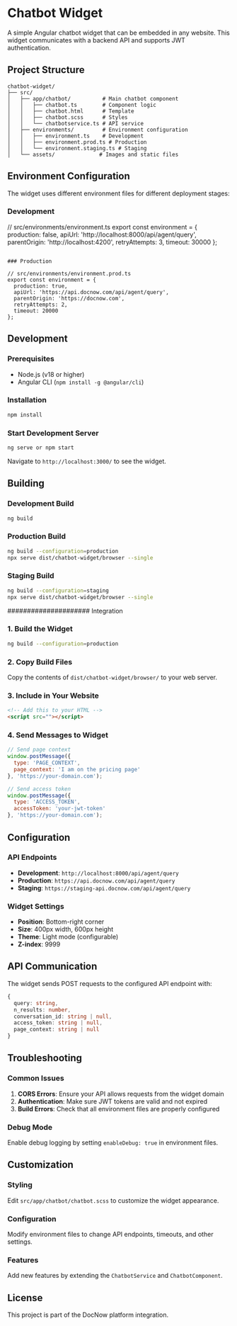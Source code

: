 # Chatbot Widget

A simple Angular chatbot widget that can be embedded in any website. This widget communicates with a backend API and supports JWT authentication.


## Project Structure

```
chatbot-widget/
├── src/
│   ├── app/chatbot/          # Main chatbot component
│   │   ├── chatbot.ts        # Component logic
│   │   ├── chatbot.html      # Template
│   │   ├── chatbot.scss      # Styles
│   │   └── chatbotservice.ts # API service
│   ├── environments/         # Environment configuration
│   │   ├── environment.ts    # Development
│   │   ├── environment.prod.ts # Production
│   │   └── environment.staging.ts # Staging
│   └── assets/              # Images and static files
```

## Environment Configuration

The widget uses different environment files for different deployment stages:

### Development
// src/environments/environment.ts
export const environment = {
  production: false,
  apiUrl: 'http://localhost:8000/api/agent/query',
  parentOrigin: 'http://localhost:4200',
  retryAttempts: 3,
  timeout: 30000
};
```

### Production

// src/environments/environment.prod.ts
export const environment = {
  production: true,
  apiUrl: 'https://api.docnow.com/api/agent/query',
  parentOrigin: 'https://docnow.com',
  retryAttempts: 2,
  timeout: 20000
};
```

## Development

### Prerequisites
- Node.js (v18 or higher)
- Angular CLI (`npm install -g @angular/cli`)

### Installation
```bash
npm install
```

### Start Development Server
```bash
ng serve or npm start
```
Navigate to `http://localhost:3000/` to see the widget.

## Building

### Development Build
```bash
ng build
```

### Production Build
```bash
ng build --configuration=production
npx serve dist/chatbot-widget/browser --single
```

### Staging Build
```bash
ng build --configuration=staging
npx serve dist/chatbot-widget/browser --single
```

##################### Integration

### 1. Build the Widget
```bash
ng build --configuration=production
```

### 2. Copy Build Files
Copy the contents of `dist/chatbot-widget/browser/` to your web server.

### 3. Include in Your Website
```html
<!-- Add this to your HTML -->
<script src=""></script>
```

### 4. Send Messages to Widget
```javascript
// Send page context
window.postMessage({
  type: 'PAGE_CONTEXT',
  page_context: 'I am on the pricing page'
}, 'https://your-domain.com');

// Send access token
window.postMessage({
  type: 'ACCESS_TOKEN',
  accessToken: 'your-jwt-token'
}, 'https://your-domain.com');
```

## Configuration

### API Endpoints
- **Development**: `http://localhost:8000/api/agent/query`
- **Production**: `https://api.docnow.com/api/agent/query`
- **Staging**: `https://staging-api.docnow.com/api/agent/query`

### Widget Settings
- **Position**: Bottom-right corner
- **Size**: 400px width, 600px height
- **Theme**: Light mode (configurable)
- **Z-index**: 9999

## API Communication

The widget sends POST requests to the configured API endpoint with:

```typescript
{
  query: string,
  n_results: number,
  conversation_id: string | null,
  access_token: string | null,
  page_context: string | null
}
```

## Troubleshooting

### Common Issues

1. **CORS Errors**: Ensure your API allows requests from the widget domain
2. **Authentication**: Make sure JWT tokens are valid and not expired
3. **Build Errors**: Check that all environment files are properly configured

### Debug Mode
Enable debug logging by setting `enableDebug: true` in environment files.

## Customization

### Styling
Edit `src/app/chatbot/chatbot.scss` to customize the widget appearance.

### Configuration
Modify environment files to change API endpoints, timeouts, and other settings.

### Features
Add new features by extending the `ChatbotService` and `ChatbotComponent`.

## License

This project is part of the DocNow platform integration.